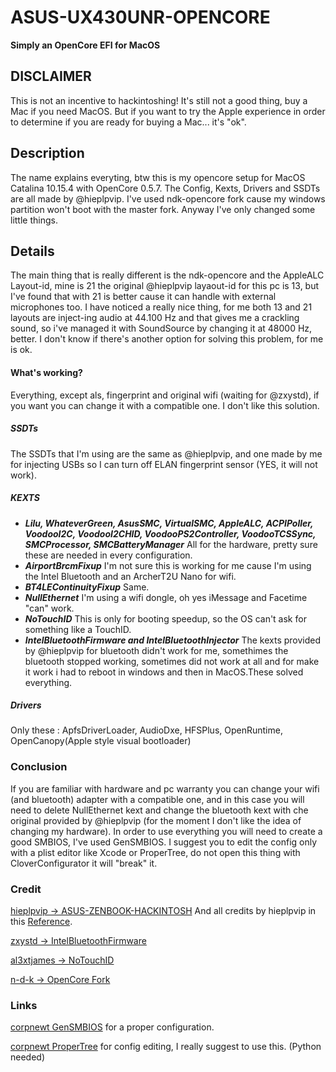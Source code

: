 # ASUS-UX430UNR-OPENCORE
**Simply an OpenCore EFI for MacOS**
## DISCLAIMER
This is not an incentive to hackintoshing! It's still not a good thing, buy a Mac if you need MacOS. But if you want to try the Apple experience in order to determine if you are ready for buying a Mac... it's "ok".

## Description
The name explains everyting, btw this is my opencore setup for MacOS Catalina 10.15.4 with OpenCore 0.5.7.
The Config, Kexts, Drivers and SSDTs are all made by @hieplpvip.
I've used ndk-opencore fork cause my windows partition won't boot with the master fork.
Anyway I've only changed some little things.

## Details
The main thing that is really different is the ndk-opencore and the AppleALC Layout-id, mine is 21 the original @hieplpvip
layaout-id for this pc is 13, but I've found that with 21 is better cause it can handle with external microphones too.
I have noticed a really nice thing, for me both 13 and 21 layouts are inject-ing audio at 44.100 Hz and that gives me a crackling sound, so i've managed it with SoundSource by changing it at 48000 Hz, better. I don't know if there's another option for solving this problem, for me is ok.

#### What's working?
Everything, except als, fingerprint and original wifi (waiting for @zxystd), if you want you can change it with a compatible one. I don't like this solution.

##### SSDTs
The SSDTs that I'm using are the same as @hieplpvip, and one made by me for injecting USBs so I can turn off ELAN fingerprint sensor (YES, it will not work).
##### KEXTS
  * **_Lilu, WhateverGreen, AsusSMC, VirtualSMC, AppleALC, ACPIPoller, VoodooI2C, VoodooI2CHID, VoodooPS2Controller, VoodooTCSSync, SMCProcessor, SMCBatteryManager_** All for the hardware, pretty sure these are needed in every configuration.
  * **_AirportBrcmFixup_** I'm not sure this is working for me cause I'm using the Intel Bluetooth and an ArcherT2U Nano for wifi.
  * **_BT4LEContinuityFixup_** Same.
  * **_NullEthernet_** I'm using a wifi dongle, oh yes iMessage and Facetime "can" work.
  * **_NoTouchID_** This is only for booting speedup, so the OS can't ask for something like a TouchID.
  * **_IntelBluetoothFirmware and IntelBluetoothInjector_** The kexts provided by @hieplpvip for bluetooth didn't work for me, somethimes the bluetooth stopped working, sometimes did not work at all and for make it work i had to reboot in windows and then in MacOS.These solved everything.

##### Drivers
Only these : ApfsDriverLoader, AudioDxe, HFSPlus, OpenRuntime, OpenCanopy(Apple style visual bootloader)

### Conclusion
If you are familiar with hardware and pc warranty you can change your wifi (and bluetooth) adapter with a compatible one, and in this case you will need to delete NullEthernet kext and change the bluetooth kext with che original provided by @hieplpvip (for the moment I don't like the idea of changing my hardware). In order to use everything you will need to create a good SMBIOS, I've used GenSMBIOS. I suggest you to edit the config only with a plist editor like Xcode or ProperTree, do not open this thing with CloverConfigurator it will "break" it.

### Credit
[hieplpvip -> ASUS-ZENBOOK-HACKINTOSH](https://github.com/hieplpvip/ASUS-ZENBOOK-HACKINTOSH)
And all credits by hieplpvip in this [Reference](https://github.com/hieplpvip/ASUS-ZENBOOK-HACKINTOSH/wiki/References).

[zxystd -> IntelBluetoothFirmware](https://github.com/zxystd/IntelBluetoothFirmware)

[al3xtjames -> NoTouchID](https://github.com/al3xtjames/NoTouchID)

[n-d-k -> OpenCore Fork](https://github.com/n-d-k/OpenCorePkg)

### Links
[corpnewt GenSMBIOS](https://github.com/corpnewt/GenSMBIOS) for a proper configuration.

[corpnewt ProperTree](https://github.com/corpnewt/ProperTree) for config editing, I really suggest to use this. (Python needed)
